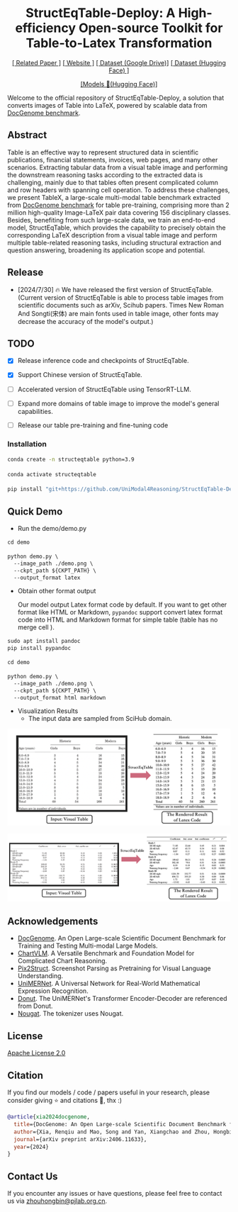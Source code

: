 <div align="center">
<h1>StructEqTable-Deploy: A High-efficiency Open-source Toolkit for Table-to-Latex Transformation</h1>


[[ Related Paper ]](https://arxiv.org/abs/2406.11633) [[ Website ]](https://unimodal4reasoning.github.io/DocGenome_page/) [[ Dataset (Google Drive)]](https://drive.google.com/drive/folders/1OIhnuQdIjuSSDc_QL2nP4NwugVDgtItD) [[ Dataset (Hugging Face) ]](https://huggingface.co/datasets/U4R/DocGenome/tree/main)

[[Models 🤗(Hugging Face)]](https://huggingface.co/U4R/StructTable-base/tree/main)


</div>

Welcome to the official repository of StructEqTable-Deploy, a solution that converts images of Table into LaTeX, powered by scalable data from [DocGenome benchmark](https://unimodal4reasoning.github.io/DocGenome_page/).


## Abstract
Table is an effective way to represent structured data in scientific publications, financial statements, invoices, web pages, and many other scenarios. Extracting tabular data from a visual table image and performing the downstream reasoning tasks according to the extracted data is challenging, mainly due to that tables often present complicated column and row headers with spanning cell operation. To address these challenges, we present TableX, a large-scale multi-modal table benchmark extracted from [DocGenome benchmark](https://unimodal4reasoning.github.io/DocGenome_page/) for table pre-training, comprising more than 2 million high-quality Image-LaTeX pair data covering 156 disciplinary classes. Besides, benefiting from such large-scale data, we train an end-to-end model, StructEqTable, which provides the capability to precisely obtain the corresponding LaTeX description from a visual table image and perform multiple table-related reasoning tasks, including structural extraction and question answering, broadening its application scope and potential.

## Release
- [2024/7/30] 🔥 We have released the first version of StructEqTable. (Current version of StructEqTable is able to process table images from scientific documents such as arXiv, Scihub papers. Times New Roman And Songti(宋体) are main fonts used in table image, other fonts may decrease the accuracy of the model's output.)

## TODO

- [x] Release inference code and checkpoints of StructEqTable.
- [x] Support Chinese version of StructEqTable.
- [ ] Accelerated version of StructEqTable using TensorRT-LLM.
- [ ] Expand more domains of table image to improve the model's general capabilities.
- [ ] Release our table pre-training and fine-tuning code


### Installation

``` bash 
conda create -n structeqtable python=3.9

conda activate structeqtable

pip install "git+https://github.com/UniModal4Reasoning/StructEqTable-Deploy.git"

```

## Quick Demo
- Run the demo/demo.py
```shell script
cd demo

python demo.py \
  --image_path ./demo.png \
  --ckpt_path ${CKPT_PATH} \
  --output_format latex
```

- Obtain other format output

  Our model output Latex format code by default. 
  If you want to get other format like HTML or Markdown, 
  `pypandoc` support convert latex format code into HTML and Markdown format for simple table (table has no merge cell ).

```shell script
sudo apt install pandoc
pip install pypandoc

cd demo

python demo.py \
  --image_path ./demo.png \
  --ckpt_path ${CKPT_PATH} \
  --output_format html markdown
```


- Visualization Results
    - The input data are sampled from SciHub domain.

![](demo/demo_1.png)

![](demo/demo_2.png)


## Acknowledgements
- [DocGenome](https://github.com/UniModal4Reasoning/DocGenome). An Open Large-scale Scientific Document Benchmark for Training and Testing Multi-modal Large Models.
- [ChartVLM](https://github.com/UniModal4Reasoning/ChartVLM). A Versatile Benchmark and Foundation Model for Complicated Chart Reasoning.
- [Pix2Struct](https://github.com/google-research/pix2struct). Screenshot Parsing as Pretraining for Visual Language Understanding.
- [UniMERNet](https://github.com/opendatalab/UniMERNet). A Universal Network for Real-World Mathematical Expression Recognition.
- [Donut](https://huggingface.co/naver-clova-ix/donut-base). The UniMERNet's Transformer Encoder-Decoder are referenced from Donut.
- [Nougat](https://github.com/facebookresearch/nougat). The tokenizer uses Nougat.


## License
[Apache License 2.0](LICENSE)

## Citation
If you find our models / code / papers useful in your research, please consider giving ⭐ and citations 📝, thx :)  
```bibtex
@article{xia2024docgenome,
  title={DocGenome: An Open Large-scale Scientific Document Benchmark for Training and Testing Multi-modal Large Language Models},
  author={Xia, Renqiu and Mao, Song and Yan, Xiangchao and Zhou, Hongbin and Zhang, Bo and Peng, Haoyang and Pi, Jiahao and Fu, Daocheng and Wu, Wenjie and Ye, Hancheng and others},
  journal={arXiv preprint arXiv:2406.11633},
  year={2024}
}
```

## Contact Us
If you encounter any issues or have questions, please feel free to contact us via zhouhongbin@pjlab.org.cn.
